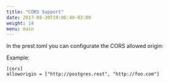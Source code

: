 ```yaml
---
title: "CORS Support"
date: 2017-08-30T19:06:49-03:00
weight: 14
menu: main
---
```


In the prest.toml you can configurate the CORS allowed origin:

Example:

```
[cors]
alloworigin = ["http://postgres.rest", "http://foo.com"]
```
